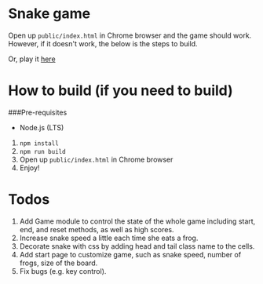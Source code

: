Snake game
=============

Open up `public/index.html` in Chrome browser and the game should work. However, if it doesn't work, the below is the steps to build.

Or, play it <a href="https://snake-game-dom.herokuapp.com/index.html" target="_blank" title="Snake Game">here</a>

# How to build (if you need to build)
###Pre-requisites
* Node.js (LTS)

1. `npm install`
2. `npm run build`
3. Open up `public/index.html` in Chrome browser
4. Enjoy!


Todos
=============

1. Add Game module to control the state of the whole game including start, end, and reset methods, as well as high scores.
2. Increase snake speed a little each time she eats a frog.
3. Decorate snake with css by adding head and tail class name to the cells.
2. Add start page to customize game, such as snake speed, number of frogs, size of the board.
3. Fix bugs (e.g. key control).
